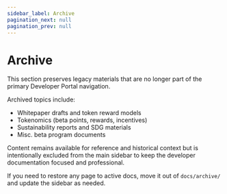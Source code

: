 ```yaml
---
sidebar_label: Archive
pagination_next: null
pagination_prev: null
---
```


# Archive

This section preserves legacy materials that are no longer part of the primary Developer Portal navigation.

Archived topics include:
- Whitepaper drafts and token reward models
- Tokenomics (beta points, rewards, incentives)
- Sustainability reports and SDG materials
- Misc. beta program documents

Content remains available for reference and historical context but is intentionally excluded from the main sidebar to keep the developer documentation focused and professional.

If you need to restore any page to active docs, move it out of `docs/archive/` and update the sidebar as needed.

